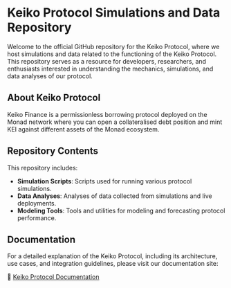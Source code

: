 # Keiko Protocol Simulations and Data Repository

Welcome to the official GitHub repository for the Keiko Protocol, where we host simulations and data related to the functioning of the Keiko Protocol. This repository serves as a resource for developers, researchers, and enthusiasts interested in understanding the mechanics, simulations, and data analyses of our protocol.

## About Keiko Protocol

Keiko Finance is a permissionless borrowing protocol deployed on the Monad network where you can open a collateralised debt position and mint KEI against different assets of the Monad ecosystem.

## Repository Contents

This repository includes:
- **Simulation Scripts**: Scripts used for running various protocol simulations.
- **Data Analyses**: Analyses of data collected from simulations and live deployments.
- **Modeling Tools**: Tools and utilities for modeling and forecasting protocol performance.

## Documentation

For a detailed explanation of the Keiko Protocol, including its architecture, use cases, and integration guidelines, please visit our documentation site:

📄 [Keiko Protocol Documentation](https://docs.keikofinance.com/)

